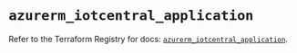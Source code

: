 # `azurerm_iotcentral_application`

Refer to the Terraform Registry for docs: [`azurerm_iotcentral_application`](https://registry.terraform.io/providers/hashicorp/azurerm/4.40.0/docs/resources/iotcentral_application).
